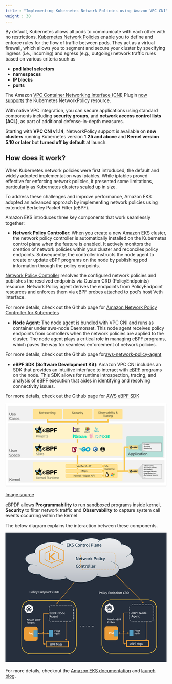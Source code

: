 ```yaml
---
title : "Implementing Kubernetes Network Policies using Amazon VPC CNI"
weight : 30
---
```


By default, Kubernetes allows all pods to communicate with each other with no restrictions. [Kubernetes Network Policies](https://kubernetes.io/docs/concepts/services-networking/network-policies/) enable you to define and enforce rules for the flow of traffic between pods. They act as a virtual firewall, which allows you to segment and secure your cluster by specifying ingress (i.e., incoming) and egress (e.g., outgoing) network traffic rules based on various criteria such as

* **pod label selectors**
* **namespaces**
* **IP blocks**
* **ports**

The Amazon [VPC Container Networking Interface (CNI)](https://github.com/aws/amazon-vpc-cni-k8s) Plugin [now supports](https://aws.amazon.com/about-aws/whats-new/2023/08/amazon-vpc-cni-kubernetes-networkpolicy-enforcement/) the Kubernetes NetworkPolicy resource.

With native VPC integration, you can secure applications using standard components including **security groups**, and **network access control lists (ACL)**, as part of additional defense-in-depth measures.

Starting with **VPC CNI v1.14**, NetworkPolicy support is available on **new clusters** running Kubernetes version **1.25 and above** and **Kernel version 5.10 or later** but **turned off by default** at launch.


## How does it work?

When Kubernetes network policies were first introduced, the default and widely adopted implementation was iptables. While iptables proved effective for enforcing network policies, it presented some limitations, particularly as Kubernetes clusters scaled up in size. 

To address these challenges and improve performance, Amazon EKS adopted an advanced approach by implementing network policies using extended Berkeley Packet Filter (eBPF). 


Amazon EKS introduces three key components that work seamlessly together:

* **Network Policy Controller**: When you create a new Amazon EKS cluster, the network policy controller is automatically installed on the Kubernetes control plane when the feature is enabled. It actively monitors the creation of network policies within your cluster and reconciles policy endpoints. Subsequently, the controller instructs the node agent to create or update eBPF programs on the node by publishing pod information through the policy endpoints. 

[Network Policy Controller](https://github.com/aws/amazon-network-policy-controller-k8s/) resolves the configured network policies and publishes the resolved endpoints via Custom CRD (PolicyEndpoints) resource. Network Policy agent derives the endpoints from PolicyEndpoint resources and enforces them via eBPF probes attached to pod's host Veth interface.

For more details, check out the Github page for [Amazon Network Policy Controller for Kubernetes](https://github.com/aws/amazon-network-policy-controller-k8s)

* **Node Agent**: The node agent is bundled with VPC CNI and runs as container under aws-node Daemonset. This node agent receives policy endpoints from controllers when the network policies are applied to the cluster. The node agent plays a critical role in managing eBPF programs, which paves the way for seamless enforcement of network policies.

For more details, check out the Github page for[aws-network-policy-agent](https://github.com/aws/aws-network-policy-agent)


* **eBPF SDK (Software Development Kit)**: Amazon VPC CNI includes an SDK that provides an intuitive interface to interact with [eBPF](https://ebpf.io/what-is-ebpf/) programs on the node. This SDK allows for runtime introspection, tracing, and analysis of eBPF execution that aides in identifying and resolving connectivity issues.

For more details, check out the Github page for [AWS eBPF SDK](https://github.com/aws/aws-ebpf-sdk-go)

![ebpf_overview](/static/images/6-network-security/1-network-policies/ebpf_overview.png)

[Image source](https://ebpf.io/what-is-ebpf/)

eBPDF allows **Programmability** to run sandboxed programs inside kernel, **Security** to filter network traffic and **Observability** to capture system call events occurring within the kernel

The below diagram explains the interaction between these components.

![vpc_cni_policy](/static/images/6-network-security/1-network-policies/vpc_cni_policy.png)

For more details, checkout the [Amazon EKS documentation](https://docs.aws.amazon.com/eks/latest/userguide/cni-network-policy.html) and [launch blog](https://aws.amazon.com/blogs/containers/amazon-vpc-cni-now-supports-kubernetes-network-policies/).

